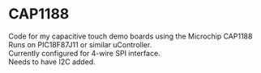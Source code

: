 # CAP1188  

Code for my capacitive touch demo boards using the Microchip CAP1188  
Runs on PIC18F87J11 or similar uController.   
Currently configured for 4-wire SPI interface.  
Needs to have I2C added.  

